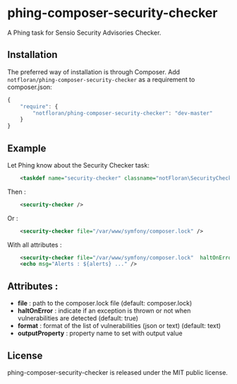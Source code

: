 phing-composer-security-checker
===============================

A Phing task for Sensio Security Advisories Checker.

Installation
------------

The preferred way of installation is through Composer. Add `notfloran/phing-composer-security-checker` as a requirement to composer.json:

```javascript
{
    "require": {
        "notfloran/phing-composer-security-checker": "dev-master"
    }
}
```

Example
-------

Let Phing know about the Security Checker task:

```xml
    <taskdef name="security-checker" classname="notFloran\SecurityChecker\PhingTask" />
```

Then :

```xml
    <security-checker />
```
    
Or :

```xml
    <security-checker file="/var/www/symfony/composer.lock" />
```

With all attributes :


```xml
    <security-checker file="/var/www/symfony/composer.lock"  haltOnError="false" format="text" outputProperty="alerts" />
    <echo msg="Alerts : ${alerts} ..." />
```


Attributes :
------------

* **file** : path to the composer.lock file (default: composer.lock)
* **haltOnError** : indicate if an exception is thrown or not when vulnerabilities are detected (default: true)
* **format** : format of the list of vulnerabilities (json or text) (default: text)
* **outputProperty** : property name to set with output value

License
-------

phing-composer-security-checker is released under the MIT public license.
